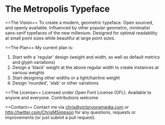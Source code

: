 # The Metropolis Typeface

==The Vision==
To create a modern, geometric typeface. Open sourced, and openly available. Influenced by other popular geometric, minimalist sans-serif typefaces of the new millenium. Designed for optimal readability at small point sizes while beautiful at large point sizes.

==The Plan==
My current plan is:
1. Start with a 'regular' design (weight and width, as well as default metrics and glyph variations)
2. Design a 'black' weight at the above regular width to create instances at various weights
3. Start designing other widths or a light/hairline weight
4. Design 'rounded', 'slab' or other variations

==The License==
Licensed under Open Font License (OFL). Available to anyone and everyone. Contributions welcome

==Contact==
Contact me via chris@victoryonemedia.com or http://twitter.com/ChrisMSimpson for any questions, requests or improvements (or just submit a pull request).



